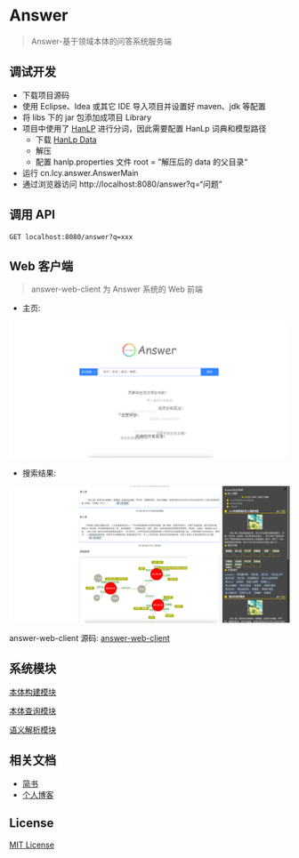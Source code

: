 # Answer

> Answer-基于领域本体的问答系统服务端

## 调试开发
* 下载项目源码
* 使用 Eclipse、Idea 或其它 IDE 导入项目并设置好 maven、jdk 等配置
* 将 libs 下的 jar 包添加成项目 Library
* 项目中使用了 [HanLP](https://github.com/hankcs/HanLP) 进行分词，因此需要配置 HanLp 词典和模型路径
    * 下载 [HanLp Data](https://github.com/hankcs/HanLP/releases/tag/v1.2.9)
    * 解压
    * 配置 hanlp.properties 文件 root = ”解压后的 data 的父目录“
* 运行 cn.lcy.answer.AnswerMain
* 通过浏览器访问 http://localhost:8080/answer?q=“问题”
## 调用 API
```
GET localhost:8080/answer?q=xxx
```

## Web 客户端
> answer-web-client 为 Answer 系统的 Web 前端

* 主页:

![image](./screenShots/主页.png)

* 搜索结果:

![image](./screenShots/搜索结果-1.png)

answer-web-client 源码: [answer-web-client](https://github.com/YueHub/answer-web-client)

## 系统模块
[本体构建模块](https://github.com/YueHub/answer-ontology-construction)

[本体查询模块](https://github.com/YueHub/answer-ontology-query)

[语义解析模块](https://github.com/YueHub/answer-knowledge-analysis)

## 相关文档
* [简书](https://www.jianshu.com/nb/17523853)
* [个人博客](http://yuehub.gitee.io/categories/项目/Answer-语义搜索/)

## License
[MIT License](https://github.com/YueHub/Answer/blob/master/LICENSE.md)
